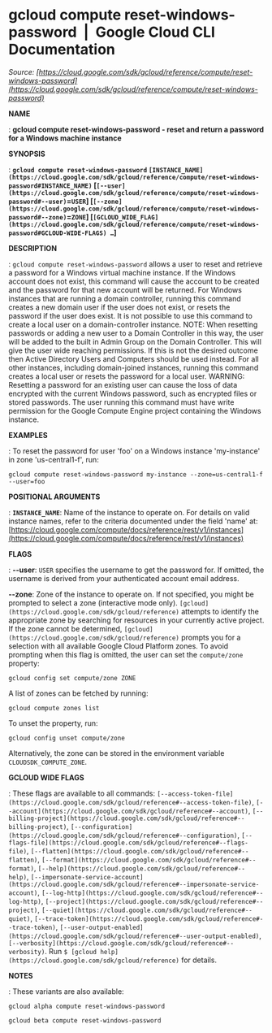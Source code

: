 # gcloud compute reset-windows-password  |  Google Cloud CLI Documentation

*Source: [https://cloud.google.com/sdk/gcloud/reference/compute/reset-windows-password](https://cloud.google.com/sdk/gcloud/reference/compute/reset-windows-password)*

**NAME**

: **gcloud compute reset-windows-password - reset and return a password for a Windows machine instance**

**SYNOPSIS**

: **`gcloud compute reset-windows-password` `[INSTANCE_NAME](https://cloud.google.com/sdk/gcloud/reference/compute/reset-windows-password#INSTANCE_NAME)` [`[--user](https://cloud.google.com/sdk/gcloud/reference/compute/reset-windows-password#--user)`=`USER`] [`[--zone](https://cloud.google.com/sdk/gcloud/reference/compute/reset-windows-password#--zone)`=`ZONE`] [`[GCLOUD_WIDE_FLAG](https://cloud.google.com/sdk/gcloud/reference/compute/reset-windows-password#GCLOUD-WIDE-FLAGS) …`]**

**DESCRIPTION**

: `gcloud compute reset-windows-password` allows a user to reset and
retrieve a password for a Windows virtual machine instance. If the Windows
account does not exist, this command will cause the account to be created and
the password for that new account will be returned.
For Windows instances that are running a domain controller, running this command
creates a new domain user if the user does not exist, or resets the password if
the user does exist. It is not possible to use this command to create a local
user on a domain-controller instance.
NOTE: When resetting passwords or adding a new user to a Domain Controller in
this way, the user will be added to the built in Admin Group on the Domain
Controller. This will give the user wide reaching permissions. If this is not
the desired outcome then Active Directory Users and Computers should be used
instead.
For all other instances, including domain-joined instances, running this command
creates a local user or resets the password for a local user.
WARNING: Resetting a password for an existing user can cause the loss of data
encrypted with the current Windows password, such as encrypted files or stored
passwords.
The user running this command must have write permission for the Google Compute
Engine project containing the Windows instance.

**EXAMPLES**

: To reset the password for user 'foo' on a Windows instance 'my-instance' in zone
'us-central1-f', run:

```
gcloud compute reset-windows-password my-instance --zone=us-central1-f --user=foo
```

**POSITIONAL ARGUMENTS**

: **`INSTANCE_NAME`**:
Name of the instance to operate on. For details on valid instance names, refer
to the criteria documented under the field 'name' at: [https://cloud.google.com/compute/docs/reference/rest/v1/instances](https://cloud.google.com/compute/docs/reference/rest/v1/instances)

**FLAGS**

: **--user**:
``USER`` specifies the username to get the
password for. If omitted, the username is derived from your authenticated
account email address.

**--zone**:
Zone of the instance to operate on. If not specified, you might be prompted to
select a zone (interactive mode only). `[gcloud](https://cloud.google.com/sdk/gcloud/reference)` attempts to identify the
appropriate zone by searching for resources in your currently active project. If
the zone cannot be determined, `[gcloud](https://cloud.google.com/sdk/gcloud/reference)` prompts you for a selection with
all available Google Cloud Platform zones.
To avoid prompting when this flag is omitted, the user can set the
``compute/zone`` property:

```
gcloud config set compute/zone ZONE
```

A list of zones can be fetched by running:

```
gcloud compute zones list
```

To unset the property, run:

```
gcloud config unset compute/zone
```

Alternatively, the zone can be stored in the environment variable
``CLOUDSDK_COMPUTE_ZONE``.

**GCLOUD WIDE FLAGS**

: These flags are available to all commands: `[--access-token-file](https://cloud.google.com/sdk/gcloud/reference#--access-token-file)`,
`[--account](https://cloud.google.com/sdk/gcloud/reference#--account)`, `[--billing-project](https://cloud.google.com/sdk/gcloud/reference#--billing-project)`,
`[--configuration](https://cloud.google.com/sdk/gcloud/reference#--configuration)`,
`[--flags-file](https://cloud.google.com/sdk/gcloud/reference#--flags-file)`,
`[--flatten](https://cloud.google.com/sdk/gcloud/reference#--flatten)`, `[--format](https://cloud.google.com/sdk/gcloud/reference#--format)`, `[--help](https://cloud.google.com/sdk/gcloud/reference#--help)`, `[--impersonate-service-account](https://cloud.google.com/sdk/gcloud/reference#--impersonate-service-account)`,
`[--log-http](https://cloud.google.com/sdk/gcloud/reference#--log-http)`,
`[--project](https://cloud.google.com/sdk/gcloud/reference#--project)`, `[--quiet](https://cloud.google.com/sdk/gcloud/reference#--quiet)`, `[--trace-token](https://cloud.google.com/sdk/gcloud/reference#--trace-token)`, `[--user-output-enabled](https://cloud.google.com/sdk/gcloud/reference#--user-output-enabled)`,
`[--verbosity](https://cloud.google.com/sdk/gcloud/reference#--verbosity)`.
Run `$ [gcloud help](https://cloud.google.com/sdk/gcloud/reference)` for details.

**NOTES**

: These variants are also available:

```
gcloud alpha compute reset-windows-password
```

```
gcloud beta compute reset-windows-password
```